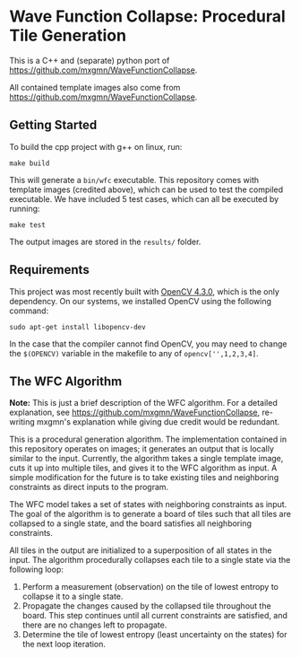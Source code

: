 # Wave Function Collapse: Procedural Tile Generation

This is a C++ and (separate) python port of https://github.com/mxgmn/WaveFunctionCollapse.

All contained template images also come from https://github.com/mxgmn/WaveFunctionCollapse.

## Getting Started
To build the cpp project with g++ on linux, run:

`make build`

This will generate a `bin/wfc` executable. This repository comes with template images (credited above), which can be used to test the compiled executable. We have included 5 test cases, which can all be executed by running:

`make test`

The output images are stored in the `results/` folder.

## Requirements
This project was most recently built with [OpenCV 4.3.0](https://docs.opencv.org/4.3.0/), which is the only dependency. On our systems, we installed OpenCV using the following command:

`sudo apt-get install libopencv-dev`

In the case that the compiler cannot find OpenCV, you may need to change the `$(OPENCV)` variable in the makefile to any of `opencv['',1,2,3,4]`.

## The WFC Algorithm

**Note:** This is just a brief description of the WFC algorithm. For a detailed explanation, see https://github.com/mxgmn/WaveFunctionCollapse, re-writing mxgmn's explanation while giving due credit would be redundant.

This is a procedural generation algorithm. The implementation contained in this repository operates on images; it generates an output that is locally similar to the input. Currently, the algorithm takes a single template image, cuts it up into multiple tiles, and gives it to the WFC algorithm as input. A simple modification for the future is to take existing tiles and neighboring constraints as direct inputs to the program.

The WFC model takes a set of states with neighboring constraints as input. The goal of the algorithm is to generate a board of tiles such that all tiles are collapsed to a single state, and the board satisfies all neighboring constraints.

All tiles in the output are initialized to a superposition of all states in the input. The algorithm procedurally collapses each tile to a single state via the following loop:
1. Perform a measurement (observation) on the tile of lowest entropy to collapse it to a single state.
2. Propagate the changes caused by the collapsed tile throughout the board. This step continues until all current constraints are satisfied, and there are no changes left to propagate.
3. Determine the tile of lowest entropy (least uncertainty on the states) for the next loop iteration.
